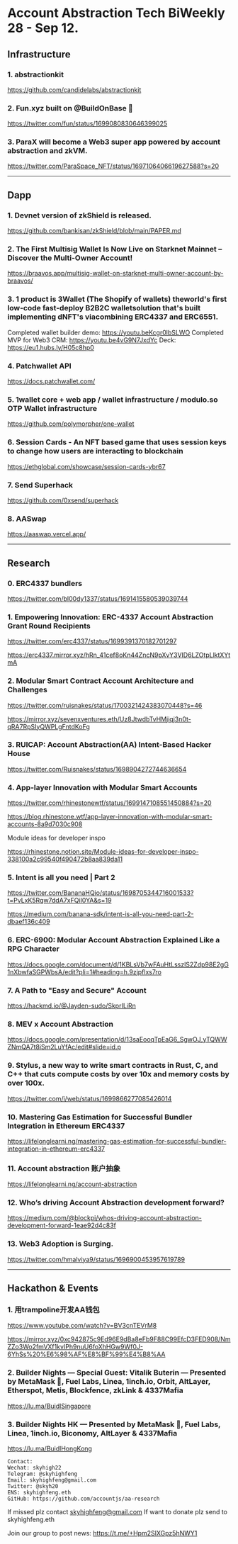 # Account Abstraction Tech BiWeekly 28 - Sep 12.


## Infrastructure

### 1. abstractionkit

https://github.com/candidelabs/abstractionkit

### 2. Fun.xyz built on @BuildOnBase 🚀

https://twitter.com/fun/status/1699080830646399025


### 3. ParaX will become a Web3 super app powered by account abstraction and zkVM.

https://twitter.com/ParaSpace_NFT/status/1697106406619627588?s=20

---

## Dapp

### 1. Devnet version of zkShield is released.

https://github.com/bankisan/zkShield/blob/main/PAPER.md

### 2. The First Multisig Wallet Is Now Live on Starknet Mainnet – Discover the Multi-Owner Account!

https://braavos.app/multisig-wallet-on-starknet-multi-owner-account-by-braavos/

### 3. 1 product is 3Wallet (The Shopify of wallets) theworld's first low-code fast-deploy B2B2C walletsolution that's built implementing dNFT's viacombining ERC4337 and ERC6551.

Completed wallet builder demo: https://youtu.beKcgr0lbSLWO
Completed MVP for Web3 CRM: https://youtu.be4vG9N7JxdYc
Deck: https://eu1.hubs.ly/H05c8hp0

### 4. Patchwallet API

https://docs.patchwallet.com/

### 5. 1wallet core + web app / wallet infrastructure / modulo.so OTP Wallet infrastructure

https://github.com/polymorpher/one-wallet

### 6. Session Cards - An NFT based game that uses session keys to change how users are interacting to blockchain

https://ethglobal.com/showcase/session-cards-ybr67

### 7. Send Superhack

https://github.com/0xsend/superhack

### 8. AASwap

https://aaswap.vercel.app/

---
## Research

### 0. ERC4337 bundlers

https://twitter.com/bl00dy1337/status/1691415580539039744

### 1. Empowering Innovation: ERC-4337 Account Abstraction Grant Round Recipients

https://twitter.com/erc4337/status/1699391370182701297

https://erc4337.mirror.xyz/hRn_41cef8oKn44ZncN9pXvY3VID6LZOtpLlktXYtmA

### 2. Modular Smart Contract Account Architecture and Challenges

https://twitter.com/ruisnakes/status/1700321424383070448?s=46

https://mirror.xyz/sevenxventures.eth/Uz8JtwdbTvHMjiqj3n0t-qRA7RpSIyQWPLgFntdKoFg

### 3. RUICAP: Account Abstraction(AA) Intent-Based Hacker House 

https://twitter.com/Ruisnakes/status/1698904272744636654

### 4. App-layer Innovation with Modular Smart Accounts

https://twitter.com/rhinestonewtf/status/1699147108551450884?s=20

https://blog.rhinestone.wtf/app-layer-innovation-with-modular-smart-accounts-8a9d7030c908

Module ideas for developer inspo

https://rhinestone.notion.site/Module-ideas-for-developer-inspo-338100a2c99540f490472b8aa839da11

### 5. Intent is all you need | Part 2

https://twitter.com/BananaHQio/status/1698705344716001533?t=PvLxK5Rgw7ddA7xFQiI0YA&s=19

https://medium.com/banana-sdk/intent-is-all-you-need-part-2-dbaef136c409

### 6. ERC-6900: Modular Account Abstraction Explained Like a RPG Character

https://docs.google.com/document/d/1KBLsVb7wFAuHtLsszlS2Zdp98E2gG1nXbwfaSGPWbsA/edit?pli=1#heading=h.9zjpflxs7ro


### 7. A Path to "Easy and Secure" Account

https://hackmd.io/@Jayden-sudo/SkprILiRn

### 8. MEV x Account Abstraction

https://docs.google.com/presentation/d/13saEooqTpEaG6_SgwOJ_yTQWWZNmQA7t8iSm2LuYfAc/edit#slide=id.p

### 9. Stylus, a new way to write smart contracts in Rust, C, and C++ that cuts compute costs by over 10x and memory costs by over 100x.

https://twitter.com/i/web/status/1699866277085426014

### 10. Mastering Gas Estimation for Successful Bundler Integration in Ethereum ERC4337

https://lifelonglearni.ng/mastering-gas-estimation-for-successful-bundler-integration-in-ethereum-erc4337

### 11. Account abstraction 账户抽象

https://lifelonglearni.ng/account-abstraction

### 12. Who’s driving Account Abstraction development forward?

https://medium.com/@blockpi/whos-driving-account-abstraction-development-forward-1eae92d4c83f

### 13. Web3 Adoption is Surging.

https://twitter.com/hmalviya9/status/1696900453957619789

---
## Hackathon & Events

### 1. 用trampoline开发AA钱包

https://www.youtube.com/watch?v=BV3cnTEVrM8

https://mirror.xyz/0xc942875c9Ed96E9dBa8eFb9F88C99EfcD3FED908/NmZZo3Wo2fmVXf1kvIPh9nuU6foXhHGw9Wf0J-6YhSs%20%E6%98%AF%E8%BF%99%E4%B8%AA

### 2. Builder Nights — Special Guest: Vitalik Buterin — Presented by MetaMask 🦊, Fuel Labs, Linea, 1inch.io, Orbit, AltLayer, Etherspot, Metis, Blockfence, zkLink & 4337Mafia

https://lu.ma/BuidlSingapore

### 3. Builder Nights HK — Presented by MetaMask 🦊, Fuel Labs, Linea, 1inch.io, Biconomy, AltLayer & 4337Mafia

https://lu.ma/BuidlHongKong


```
Contact:
Wechat: skyhigh22
Telegram: @skyhighfeng
Email: skyhighfeng@gmail.com
Twitter: @skyh20
ENS: skyhighfeng.eth
GitHub: https://github.com/accountjs/aa-research
```

If missed plz contact skyhighfeng@gmail.com
If want to donate plz send to skyhighfeng.eth

Join our group to post news: https://t.me/+Hpm2SIXGpz5hNWY1